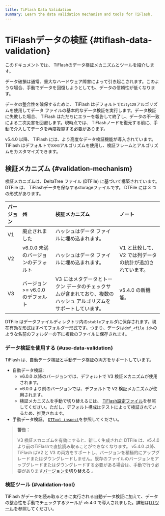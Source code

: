 ```yaml
---
title: TiFlash Data Validation
summary: Learn the data validation mechanism and tools for TiFlash.
---
```


# TiFlashデータの検証 {#tiflash-data-validation}

このドキュメントでは、 TiFlashのデータ検証メカニズムとツールを紹介します。

データ破損は通常、重大なハードウェア障害によって引き起こされます。このような場合、手動でデータを回復しようとしても、データの信頼性が低くなります。

データの整合性を確保するために、 TiFlash はデフォルトで`City128`アルゴリズムを使用してデータ ファイルの基本的なデータ検証を実行します。データ検証に失敗した場合、 TiFlash はただちにエラーを報告して終了し、データの不一致による二次災害を回避します。現時点では、 TiFlashノードを復元する前に、手動で介入してデータを再度複製する必要があります。

v5.4.0 以降、 TiFlash には、より高度なデータ検証機能が導入されています。 TiFlash はデフォルトで`XXH3`アルゴリズムを使用し、検証フレームとアルゴリズムをカスタマイズできます。

## 検証メカニズム {#validation-mechanism}

検証メカニズムは、DeltaTree ファイル (DTFile) に基づいて構築されています。 DTFile は、 TiFlashデータを保存するstorageファイルです。 DTFile には 3 つの形式があります。

| バージョン | 州                         | 検証メカニズム                                                     | ノート                             |
| :---- | :------------------------ | :---------------------------------------------------------- | :------------------------------ |
| V1    | 廃止されました                   | ハッシュはデータ ファイルに埋め込まれます。                                      |                                 |
| V2    | v6.0.0 未満のバージョンのデフォルト     | ハッシュはデータ ファイルに埋め込まれます。                                      | V1 と比較して、V2 では列データの統計が追加されています。 |
| V3    | バージョン &gt;= v6.0.0 のデフォルト | V3 にはメタデータとトークン データのチェックサムが含まれており、複数のハッシュ アルゴリズムをサポートしています。 | v5.4.0 の新機能。                    |

DTFile はデータファイルディレクトリ内の`stable`フォルダに保存されます。現在有効な形式はすべてフォルダー形式です。つまり、データは`dmf_<file id>`のような名前のフォルダーの下に複数のファイルに保存されます。

### データ検証を使用する {#use-data-validation}

TiFlash は、自動データ検証と手動データ検証の両方をサポートしています。

-   自動データ検証:
    -   v6.0.0 以降のバージョンでは、デフォルトで V3 検証メカニズムが使用されます。
    -   v6.0.0 より前のバージョンでは、デフォルトで V2 検証メカニズムが使用されます。
    -   検証メカニズムを手動で切り替えるには、 [TiFlash設定ファイル](/tiflash/tiflash-configuration.md#configure-the-tiflashtoml-file)を参照してください。ただし、デフォルト構成はテストによって検証されているため、推奨されます。
-   手動データ検証。 [`DTTool inspect`](/tiflash/tiflash-command-line-flags.md#dttool-inspect)を参照してください。

> **警告：**
>
> V3 検証メカニズムを有効にすると、新しく生成された DTFile は、v5.4.0 より前のTiFlashで直接読み取ることができなくなります。 v5.4.0 以降、 TiFlash はV2 と V3 の両方をサポートし、バージョンを積極的にアップグレードまたはダウングレードしません。既存のファイルのバージョンをアップグレードまたはダウングレードする必要がある場合は、手動で行う必要があります[バージョンを切り替える](/tiflash/tiflash-command-line-flags.md#dttool-migrate) 。

### 検証ツール {#validation-tool}

TiFlash がデータを読み取るときに実行される自動データ検証に加えて、データの整合性を手動でチェックするツールが v5.4.0 で導入されました。詳細は[DTツール](/tiflash/tiflash-command-line-flags.md#dttool-inspect)を参照してください。
